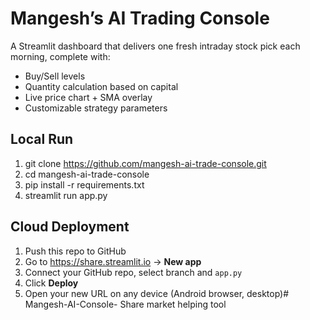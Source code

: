 # Mangesh’s AI Trading Console

A Streamlit dashboard that delivers one fresh intraday stock pick each morning, complete with:
- Buy/Sell levels
- Quantity calculation based on capital
- Live price chart + SMA overlay
- Customizable strategy parameters

## Local Run

1. git clone https://github.com/mangesh-ai-trade-console.git  
2. cd mangesh-ai-trade-console  
3. pip install -r requirements.txt  
4. streamlit run app.py  

## Cloud Deployment

1. Push this repo to GitHub  
2. Go to https://share.streamlit.io → **New app**  
3. Connect your GitHub repo, select branch and `app.py`  
4. Click **Deploy**  
5. Open your new URL on any device (Android browser, desktop)# Mangesh-AI-Console-
Share market helping tool 
